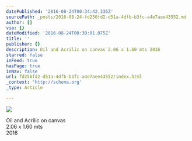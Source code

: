 ```yaml
---
datePublished: '2016-08-24T00:34:42.336Z'
sourcePath: _posts/2016-08-24-fd256fd2-d51a-4dfb-b3fc-a4e7aee43552.md
author: []
via: {}
dateModified: '2016-08-24T00:30:01.075Z'
title: ''
publisher: {}
description: Oil and Acrilic on canvas 2.06 x 1.60 mts 2016
starred: false
inFeed: true
hasPage: true
inNav: false
url: fd256fd2-d51a-4dfb-b3fc-a4e7aee43552/index.html
_context: 'http://schema.org'
_type: Article

---
```

![](https://the-grid-user-content.s3-us-west-2.amazonaws.com/292e60f3-fd71-4b87-ad00-2bc57198e8b6.jpg)

Oil and Acrilic on canvas  
2.06 x 1.60 mts  
2016